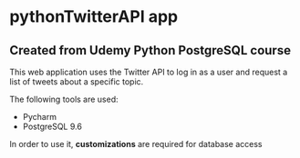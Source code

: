# pythonTwitterAPI app
## Created from Udemy Python PostgreSQL course

This web application uses the Twitter API to log in as a user and request a list of tweets about a specific topic.

The following tools are used:
* Pycharm
* PostgreSQL 9.6

In order to use it, **customizations** are required for database access

